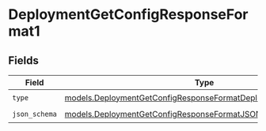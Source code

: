 # DeploymentGetConfigResponseFormat1


## Fields

| Field                                                                                                                                    | Type                                                                                                                                     | Required                                                                                                                                 | Description                                                                                                                              |
| ---------------------------------------------------------------------------------------------------------------------------------------- | ---------------------------------------------------------------------------------------------------------------------------------------- | ---------------------------------------------------------------------------------------------------------------------------------------- | ---------------------------------------------------------------------------------------------------------------------------------------- |
| `type`                                                                                                                                   | [models.DeploymentGetConfigResponseFormatDeploymentsResponseType](../models/deploymentgetconfigresponseformatdeploymentsresponsetype.md) | :heavy_check_mark:                                                                                                                       | N/A                                                                                                                                      |
| `json_schema`                                                                                                                            | [models.DeploymentGetConfigResponseFormatJSONSchema](../models/deploymentgetconfigresponseformatjsonschema.md)                           | :heavy_check_mark:                                                                                                                       | N/A                                                                                                                                      |